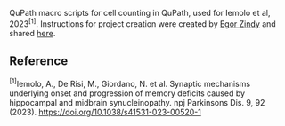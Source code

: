 QuPath macro scripts for cell counting in QuPath, used for Iemolo et al, 2023<sup>[1]</sup>. 
Instructions for project creation were created by <a href="https://github.com/zindy">Egor Zindy</a> and shared <a href="https://forum.image.sc/t/creating-project-from-command-line/45608/24">here</a>. 

## Reference

<sup>[1]</sup>Iemolo, A., De Risi, M., Giordano, N. et al. Synaptic mechanisms underlying onset and progression of memory deficits caused by hippocampal and midbrain synucleinopathy. npj Parkinsons Dis. 9, 92 (2023). https://doi.org/10.1038/s41531-023-00520-1</sup>
